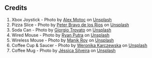 ## Credits

1. Xbox Joystick - Photo by <a href="https://unsplash.com/@alexmotoc?utm_source=unsplash&utm_medium=referral&utm_content=creditCopyText">Alex Motoc</a> on <a href="https://unsplash.com/?utm_source=unsplash&utm_medium=referral&utm_content=creditCopyText">Unsplash</a>
2. Pizza Slice - Photo by <a href="https://unsplash.com/@studio754?utm_source=unsplash&utm_medium=referral&utm_content=creditCopyText">Peter Bravo de los Rios</a> on <a href="https://unsplash.com/?utm_source=unsplash&utm_medium=referral&utm_content=creditCopyText">Unsplash</a>
3. Soda Can - Photo by <a href="https://unsplash.com/@giorgiotrovato?utm_source=unsplash&utm_medium=referral&utm_content=creditCopyText">Giorgio Trovato</a> on <a href="https://unsplash.com/?utm_source=unsplash&utm_medium=referral&utm_content=creditCopyText">Unsplash</a>
4. Wired Mouse - Photo by <a href="https://unsplash.com/@ryanadhi?utm_source=unsplash&utm_medium=referral&utm_content=creditCopyText">Ryan Putra</a> on <a href="https://unsplash.com/?utm_source=unsplash&utm_medium=referral&utm_content=creditCopyText">Unsplash</a>
5. Wireless Mouse - Photo by <a href="https://unsplash.com/@pixnum?utm_source=unsplash&utm_medium=referral&utm_content=creditCopyText">Manik Roy</a> on <a href="https://unsplash.com/?utm_source=unsplash&utm_medium=referral&utm_content=creditCopyText">Unsplash</a>
6. Coffee Cup & Saucer - Photo by <a href="https://unsplash.com/es/@weronika_photography?utm_source=unsplash&utm_medium=referral&utm_content=creditCopyText">Weronika Karczewska</a> on <a href="https://unsplash.com/?utm_source=unsplash&utm_medium=referral&utm_content=creditCopyText">Unsplash</a>
7. Coffee Mug - Photo by <a href="https://unsplash.com/@jesspro26?utm_source=unsplash&utm_medium=referral&utm_content=creditCopyText">Jéssica Silveira</a> on <a href="https://unsplash.com/?utm_source=unsplash&utm_medium=referral&utm_content=creditCopyText">Unsplash</a>

  